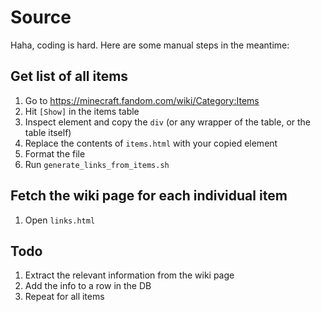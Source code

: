 # Source

Haha, coding is hard. Here are some manual steps in the meantime:

## Get list of all items

1. Go to https://minecraft.fandom.com/wiki/Category:Items
1. Hit `[Show]` in the items table
1. Inspect element and copy the `div` (or any wrapper of the table, or the table itself)
1. Replace the contents of `items.html` with your copied element
1. Format the file
1. Run `generate_links_from_items.sh`

## Fetch the wiki page for each individual item

1. Open `links.html`
 <!-- 1. So a find and regex replace with these values:
     1. Find: `href="(.*?)"` -->

## Todo

1. Extract the relevant information from the wiki page
1. Add the info to a row in the DB
1. Repeat for all items
